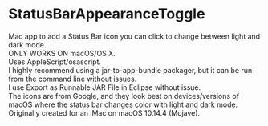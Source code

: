 # StatusBarAppearanceToggle
Mac app to add a Status Bar icon you can click to change between light and dark mode.  
ONLY WORKS ON macOS/OS X.  
Uses AppleScript/osascript.  
I highly recommend using a jar-to-app-bundle packager, but it can be run from the command line without issues.  
I use Export as Runnable JAR File in Eclipse without issue.  
The icons are from Google, and they look best on devices/versions of macOS where the status bar changes color with light and dark mode. Originally created for an iMac on macOS 10.14.4 (Mojave).  
